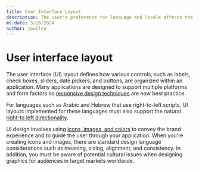 ```yaml
---
title: User Interface Layout
description: The user's preference for language and locale affects the layout of a user interface.
ms.date: 3/26/2024
author: jowilco
---
```


# User interface layout

The user interface (UI) layout defines how various controls, such as labels, check boxes, sliders, date pickers, and buttons, are organized within an application. Many applications are designed to support multiple platforms and form factors so [responsive design techniques](adaptive-ui.md) are now best practice.

For languages such as Arabic and Hebrew that use right-to-left scripts, UI layouts implemented for these languages must also support the natural [right-to left directionality](text-directionality.md).

UI design involves using [icons, images, and colors](images-icons-colors.md)  to convey the brand experience and to guide the user through your application. When you're creating icons and images, there are standard design language considerations such as meaning, sizing, alignment, and consistency. In addition, you must be aware of potential cultural issues when designing graphics for audiences in target markets worldwide.
